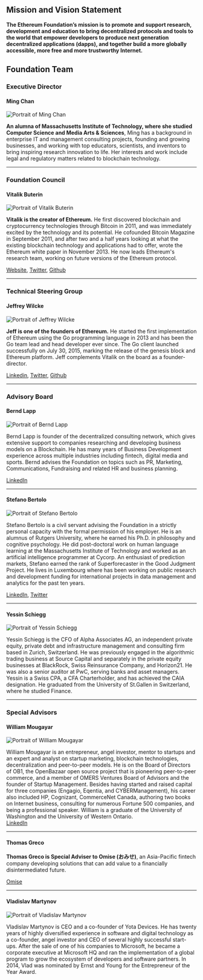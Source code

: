 
## Mission and Vision Statement

**The Ethereum Foundation’s mission is to promote and support research, development and education to bring decentralized protocols and tools to the world that empower developers to produce next generation decentralized applications (dapps), and together build a more globally accessible, more free and more trustworthy Internet.**

## Foundation Team

### Executive Director

#### Ming Chan

![Portrait of Ming Chan](/images/portraits/ming-chan.jpg)

**An alumna of Massachusetts Institute of Technology, where she studied Computer Science and Media Arts & Sciences**, Ming has a background in enterprise IT and management consulting projects, founding and growing businesses, and working with top educators, scientists, and inventors to bring inspiring research innovation to life. Her interests and work include legal and regulatory matters related to blockchain technology.

----

### Foundation Council

#### Vitalik Buterin

![Portrait of Vitalik Buterin](/images/portraits/vitalik-buterin.jpg)

**Vitalik is the creator of Ethereum.** He first discovered blockchain and cryptocurrency technologies through Bitcoin in 2011, and was immediately excited by the technology and its potential. He cofounded Bitcoin Magazine in September 2011, and after two and a half years looking at what the existing blockchain technology and applications had to offer, wrote the Ethereum white paper in November 2013. He now leads Ethereum's research team, working on future versions of the Ethereum protocol.

[Website](https://www.vitalik.ca), [Twitter](https://twitter.com/vitalikbuterin), [Github](https://github.com/vbuterin/)

----

### Technical Steering Group

#### Jeffrey Wilcke

![Portrait of Jeffrey Wilcke](/images/portraits/Jeffrey.jpg)

**Jeff is one of the founders of Ethereum.** He started the first implementation of Ethereum using the Go programming language in 2013 and has been the Go team lead and head developer ever since. The Go client launched successfully on July 30, 2015, marking the release of the genesis block and Ethereum platform. Jeff complements Vitalik on the board as a founder-director.

[Linkedin](https://www.linkedin.com/in/jeffreywilcke), [Twitter](https://twitter.com/jeffehh), [Github](https://github.com/obscuren)

----


### Advisory Board


#### Bernd Lapp

![Portrait of Bernd Lapp](/images/portraits/bernd-lapp.jpg)

Bernd Lapp is founder of the decentralized consulting network, which gives extensive support to companies researching and developing business models on a Blockchain. He has many years of Business Development experience across multiple industries including fintech, digital media and sports. Bernd advises the Foundation on topics such as PR, Marketing, Communications, Fundraising and related HR and business planning. 


[LinkedIn](https://ch.linkedin.com/in/berndlapp)

------


#### Stefano Bertolo

![Portrait of Stefano Bertolo](/images/portraits/stefano-bartolo.jpg)

Stefano Bertolo is a civil servant advising the Foundation in a strictly personal capacity with the formal permission of his employer. He is an alumnus of Rutgers University, where he earned his Ph.D. in philosophy and cognitive psychology. He did post-doctoral work on human language learning at the Massachusetts Institute of Technology and worked as an artificial intelligence programmer at Cycorp. An enthusiast of prediction markets, Stefano earned the rank of Superforecaster in the Good Judgment Project. He lives in Luxembourg where has been working on public research and development funding for international projects in data management and analytics for the past ten years.

[LinkedIn](https://www.linkedin.com/in/stefanobertolo), [Twitter](https://twitter.com/sclopit)

------


#### Yessin Schiegg 

![Portrait of Yessin Schiegg ](/images/portraits/Yessin2.jpg)

Yessin Schiegg is the CFO of Alpha Associates AG, an independent private equity, private debt and infrastructure management and consulting firm based in Zurich, Switzerland. He was previously engaged in the algorithmic trading business at Source Capital and separately in the private equity businesses at BlackRock, Swiss Reinsurance Company, and Horizon21. He was also a senior auditor at PwC, serving banks and asset managers. Yessin is a Swiss CPA, a CFA Charterholder, and has achieved the CAIA designation. He graduated from the University of St.Gallen in Switzerland, where he studied Finance.

----

### Special Advisors


#### William Mougayar
  
![Portrait of William Mougayar](/images/portraits/william-mougayar.jpg)
   
William Mougayar is an entrepreneur, angel investor, mentor to startups and an expert and analyst on startup marketing, blockchain technologies, decentralization and peer-to-peer models. He is on the Board of Directors of OB1, the OpenBazaar open source project that is pioneering peer-to-peer commerce, and a member of OMERS Ventures Board of Advisors and the founder of Startup Management. Besides having started and raised capital for three  companies (Engagio, Eqentia, and CYBERManagement), his career also included HP, Cognizant, CommerceNet Canada, authoring two books on Internet business, consulting for numerous Fortune 500 companies, and being a professional speaker. William is a graduate of the University of Washington and the University of Western Ontario.  
[LinkedIn](https://www.linkedin.com/in/williammougayar)

----

#### Thomas Greco 

**Thomas Greco is Special Adviser to Omise (おみせ)**, an Asia-Pacific fintech company developing solutions that can add value to a financially disintermediated future.

[Omise](https://omise.co)

----

#### Vladislav Martynov

![Portrait of Vladislav Martynov](/images/portraits/Vladislav1.jpg)
   
Vladislav Martynov is CEO and a co-founder of Yota Devices. He has twenty years of highly diversified experience in software and digital technology as a co-founder, angel investor and CEO of several highly successful start-ups. After the sale of one of his companies to Microsoft, he became a corporate executive at Microsoft HQ and ran the implementation of a global program to grow the ecosystem of developers and software partners. In 2014, Vlad was nominated by Ernst and Young for the Entrepreneur of the Year Award.





